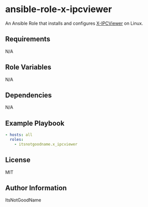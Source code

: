 # ansible-role-x-ipcviewer

An Ansible Role that installs and configures [X-IPCViewer](https://github.com/ItsNotGoodName/x-ipcviewer) on Linux.

## Requirements

N/A

## Role Variables

N/A

## Dependencies

N/A

## Example Playbook

```yaml
- hosts: all
  roles:
    - itsnotgoodname.x_ipcviewer
```

## License

MIT

## Author Information

ItsNotGoodName
